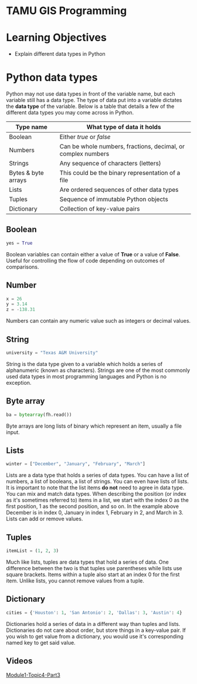 # TAMU GIS Programming
# Learning Objectives
- Explain different data types in Python

# Python data types


Python may not use data types in front of the variable name, but each variable still has a data type. The type of data put into a variable dictates the **data type** of the variable. Below is a table that details a few of the different data types you may come across in Python.
>
Type name | What type of data it holds
--- | ---
Boolean | Either *true* or *false*
Numbers | Can be whole numbers, fractions, decimal, or complex numbers
Strings | Any sequence of characters (letters)
Bytes & byte arrays | This could be the binary representation of a file
Lists | Are ordered sequences of other data types
Tuples | Sequence of immutable Python objects
Dictionary | Collection of key-value pairs 
>
## Boolean
>
```python
yes = True
```
>
Boolean variables can contain either a value of **True** or a value of **False**. Useful for controlling the flow of code depending on outcomes of comparisons.
## Number
>
```python
x = 26
y = 3.14
z = -138.31
```
>
Numbers can contain any numeric value such as integers or decimal values.
## String
>
```python
university = "Texas A&M University"
```
>
String is the data type given to a variable which holds a series of alphanumeric (known as characters). Strings are one of the most commonly used data types in most programming languages and Python is no exception.
## Byte array
>
```python
ba = bytearray(fh.read())
```
>
Byte arrays are long lists of binary which represent an item, usually a file input.
## Lists
>
```python
winter = ["December", "January", "February", "March"]
```
>
Lists are a data type that holds a series of data types. You can have a list of numbers, a list of booleans, a list of strings. You can even have lists of lists. It is important to note that the list items **do not** need to agree in data type. You can mix and match data types. When describing the position (or index as it's sometimes referred to) items in a list, we start with the index 0 as the first position, 1 as the second position, and so on. In the example above December is in index 0, January in index 1, February in 2, and March in 3. Lists can add or remove values.
## Tuples
>
```python
itemList = (1, 2, 3)
```
>
Much like lists, tuples are data types that hold a series of data. One difference between the two is that tuples use parentheses while lists use square brackets. Items within a tuple also start at an index 0 for the first item. Unlike lists, you cannot remove values from a tuple.
## Dictionary
>
```python
cities = {'Houston': 1, 'San Antonio': 2, 'Dallas': 3, 'Austin': 4}
```
>
Dictionaries hold a series of data in a different way than tuples and lists. Dictionaries do not care about order, but store things in a key-value pair. If you wish to get value from a dictionary, you would use it's corresponding named key to get said value.


## Videos
[Module1-Topic4-Part3](https://youtu.be/q_rl0HlQKts)
